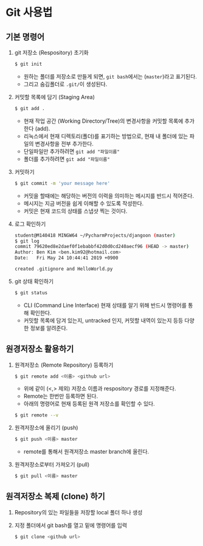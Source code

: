 # Git 사용법
## 기본 명령어
1. git 저장소 (Respository) 초기화

   ```bash
   $ git init
   ```

   - 원하는 폴더를 저장소로 만들게 되면, `git bash`에서는 (`master`)라고 표기된다.
   - 그리고 숨김폴더로 `.git/`이 생성된다.
2. 커밋할 목록에 담기 (Staging  Area)

   ```bash
   $ git add .
   ```

   - 현재 작업 공간 (Working Directory/Tree)의 변경사항을 커밋할 목록에 추가한다 (add).
   - 리눅스에서 현재 디렉토리(폴더)를 표기하는 방법으로, 
     현재 내 폴더에 있는 파일의 변경사항을 전부 추가한다.
   - 단일파일만 추가하려면 `git add "파일이름"`
   - 폴더를 추가하려면 `git add "파일이름"`

3. 커밋하기

   ```bash
   $ git commit -m 'your message here'
   ```

   - 커밋을 할때에는 해당하는 버전의 이력을 의미하는 메시지를 반드시 적어준다.
   - 메시지는 지금 버전을 쉽게 이해할 수 있도록 작성한다.
   - 커밋은 현재 코드의 상태를 스냅샷 찍는 것이다.

4. 로그 확인하기

   ```bash
   student@M140418 MINGW64 ~/PycharmProjects/djangoon (master)
   $ git log
   commit 79620ed8e2daef0f1ebabbf42d0d0cd240aecf96 (HEAD -> master)
   Author: Ben Kim <ben.kim92@hotmail.com>
   Date:   Fri May 24 10:44:41 2019 +0900
   
   created .gitignore and HelloWorld.py
   ```

5. git 상태 확인하기

   ```bash
   $ git status
   ```

   - CLI (Command Line Interface) 현재 상태를 알기 위해 반드시 명령어를 통해 확인한다.
   - 커밋할 목록에 담겨 있는지, untracked 인지, 커밋할 내역이 있는지 등등 다양한 정보를 알려준다.

## 원경저장소 활용하기

1. 원격저장소 (Remote Repository) 등록하기

   ```bash
   $ git remote add <이름> <github url>
   ```

   - 위에 같이 (<,> 제외) 저장소 이름과 respository 경로를 지정해준다.
   - Remote는 한번만 등록하면 된다.
   - 아래의 명령어로 현재 등록된 원격 저장소를 확인할 수 있다.

   ```bash
   $ git remote --v
   ```

2. 원격저장소에 올리기 (push)

   ```bash
   $ git push <이름> master
   ```

   - remote를 통해서 원격저장소 master branch에 올린다.

3. 원격저장소로부터 가져오기 (pull)

   ```bash
   $ git pull <이름> master
   ```

## 원격저장소 복제 (clone) 하기

1. Repository의 있는 파일들을 저장할 local 폴더 하나 생성

2. 지정 폴더에서 git bash를 열고 밑에 명령어를 입력

   ```bash
   $ git clone <github url>
   ```





